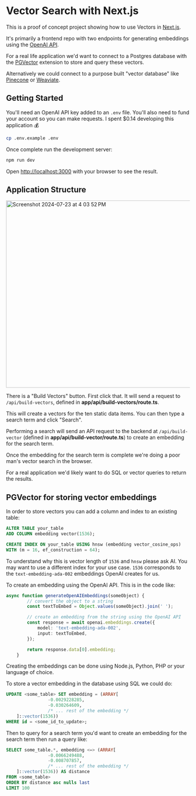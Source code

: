 # Vector Search with Next.js

This is a proof of concept project showing how to use Vectors in [Next.js](https://nextjs.org/). 

It's primarily a frontend repo with two endpoints for generating embeddings using the [OpenAI API](https://openai.com/api/).

For a real life application we'd want to connect to a Postgres database with the [PGVector](https://github.com/pgvector/pgvector) extension to store and query these vectors.

Alternatively we could connect to a purpose built "vector database" like [Pinecone](https://www.pinecone.io/) or [Weaviate](https://weaviate.io/).


## Getting Started

You'll need an OpenAI API key added to an `.env` file. You'll also need to fund your account so you can make requests. I spent $0.14 developing this application 💰

```bash
cp .env.example .env
```

Once complete run the development server:

```bash
npm run dev
```

Open [http://localhost:3000](http://localhost:3000) with your browser to see the result.

## Application Structure

<img width="511" alt="Screenshot 2024-07-23 at 4 03 52 PM" src="https://github.com/user-attachments/assets/7cb58782-6870-44ec-a8a6-a59d7e8d37e6">

There is a "Build Vectors" button. First click that. It will send a request to `/api/build-vectors`, defined in **app/api/build-vectors/route.ts**.

This will create a vectors for the ten static data items. You can then type a search term and click "Search".

Performing a search will send an API request to the backend at `/api/build-vector` (defined in **app/api/build-vector/route.ts**) to create an embedding for the search term. 

Once the embedding for the search term is complete we're doing a poor man's vector search in the browser.

For a real application we'd likely want to do SQL or vector queries to return the results.


## PGVector for storing vector embeddings

In order to store vectors you can add a column and index to an existing table:

```sql
ALTER TABLE your_table
ADD COLUMN embedding vector(1536);

CREATE INDEX ON your_table USING hnsw (embedding vector_cosine_ops) 
WITH (m = 16, ef_construction = 64);
```
To understand why this is vector length of `1536` and `hnsw` please ask AI. You may want to use a different index for your use case. `1536` corresponds to the `text-embedding-ada-002` embeddings OpenAI creates for us.

To create an embedding using the OpenAI API. This is in the code like:

```ts
async function generateOpenAIEmbeddings(someObject) {
        // convert the object to a string
        const textToEmbed = Object.values(someObject).join(' ');

        // create an embedding from the string using the OpenAI API
        const response = await openai.embeddings.create({
            model: 'text-embedding-ada-002',
            input: textToEmbed,
        });

        return response.data[0].embedding;
    }
```
Creating the embeddings can be done using Node.js, Python, PHP or your language of choice.

To store a vector embedding in the database using SQL we could do:

```sql
UPDATE <some_table> SET embedding = (ARRAY[
                -0.0029228285,
                -0.030264609,
                /* ... rest of the embedding */
    ]::vector(1536))
WHERE id = <some_id_to_update>;
```

Then to query for a search term you'd want to create an embedding for the search term then run a query like:

```sql
SELECT some_table.*, embedding <=> (ARRAY[
                -0.0066249488,
                -0.008707857,
                /* ... rest of the embedding */
    ]::vector(1536)) AS distance
FROM <some_table>
ORDER BY distance asc nulls last
LIMIT 100
```
